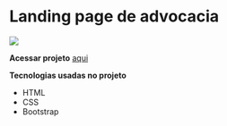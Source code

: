 # Landing page de advocacia

![](https://github.com/antoniomarcelino/landing-page-advocacia/blob/master/assets/img/preview.png)

**Acessar projeto** [aqui](https://landing-page-advocacia.vercel.app) 

**Tecnologias usadas no projeto**
* HTML
* CSS
* Bootstrap

